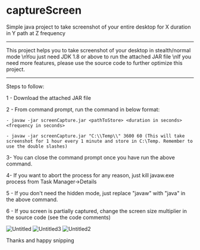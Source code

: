 # captureScreen

Simple java project to take screenshot of your entire desktop for X duration in Y path at Z frequency

***************************************************************************************
This project helps you to take screenshot of your desktop in stealth/normal mode
\nYou just need JDK 1.8 or above to run the attached JAR file
\nIf you need more features, please use the source code to further optimize this project.
***************************************************************************************

Steps to follow:

1 - Download the attached JAR file

2 - From command prompt, run the command in below format:
	
	- javaw -jar screenCapture.jar <pathToStore> <duration in seconds> <frequency in seconds>

	- javaw -jar screenCapture.jar "C:\\Temp\\" 3600 60 (This will take screenshot for 1 hour every 1 minute and store in C:\Temp. Remember to use the double slashes)

3-  You can close the command prompt once you have run the above command. 

4-  If you want to abort the process for any reason, just kill javaw.exe process from Task Manager->Details

5 - If you don't need the hidden mode, just replace "javaw" with "java" in the above command.

6 - If you screen is partially captured, change the screen size multiplier in the source code (see the code comments)


![Untitled](https://user-images.githubusercontent.com/19985725/76488239-77b3f180-63ea-11ea-8b48-b4beac783de7.png)
![Untitled3](https://user-images.githubusercontent.com/19985725/76488249-7f739600-63ea-11ea-80c8-6fe9ba8427ef.png)
![Untitled2](https://user-images.githubusercontent.com/19985725/76488245-7be00f00-63ea-11ea-81bd-d474c16e16d1.png)


Thanks and happy snipping
